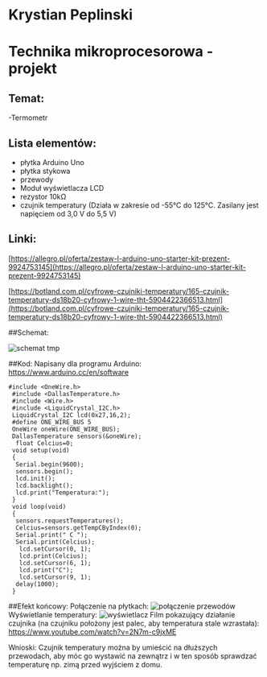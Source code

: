# Krystian Peplinski
# Technika mikroprocesorowa - projekt

## Temat:

-Termometr

## Lista elementów:

- płytka Arduino Uno
- płytka stykowa
- przewody
- Moduł wyświetlacza LCD
- rezystor 10kΩ
- czujnik temperatury (Działa w zakresie od -55°C do 125°C. Zasilany jest napięciem od 3,0 V do 5,5 V)

## Linki:
[https://allegro.pl/oferta/zestaw-l-arduino-uno-starter-kit-prezent-9924753145](https://allegro.pl/oferta/zestaw-l-arduino-uno-starter-kit-prezent-9924753145)

[https://botland.com.pl/cyfrowe-czujniki-temperatury/165-czujnik-temperatury-ds18b20-cyfrowy-1-wire-tht-5904422366513.html](https://botland.com.pl/cyfrowe-czujniki-temperatury/165-czujnik-temperatury-ds18b20-cyfrowy-1-wire-tht-5904422366513.html)

##Schemat:

![schemat tmp](https://user-images.githubusercontent.com/93950820/153689029-58769ab3-31d8-41a1-bb30-d4678e8442fa.jpg)


##Kod:
Napisany dla programu Arduino: https://www.arduino.cc/en/software
```
#include <OneWire.h>
 #include <DallasTemperature.h>
 #include <Wire.h>
 #include <LiquidCrystal_I2C.h>
 LiquidCrystal_I2C lcd(0x27,16,2);
 #define ONE_WIRE_BUS 5
 OneWire oneWire(ONE_WIRE_BUS);
 DallasTemperature sensors(&oneWire);
  float Celcius=0;
 void setup(void)
 {
  Serial.begin(9600);
  sensors.begin();
  lcd.init();
  lcd.backlight();
  lcd.print("Temperatura:");
 }
 void loop(void)
 {
  sensors.requestTemperatures();
  Celcius=sensors.getTempCByIndex(0);
  Serial.print(" C ");
  Serial.print(Celcius);
   lcd.setCursor(0, 1);
   lcd.print(Celcius);
   lcd.setCursor(6, 1);
   lcd.print("C");
   lcd.setCursor(9, 1);
  delay(1000);
 }
 ```
 ##Efekt końcowy:
 Połączenie na płytkach:
 ![połączenie przewodów](https://user-images.githubusercontent.com/93950820/153688355-ed23ed3b-4cc3-44b5-a99c-144ae602b289.jpg)
 Wyświetlanie temperatury:
 ![wyświetlacz](https://user-images.githubusercontent.com/93950820/153688427-c6b5e8bb-8864-4769-8f1a-183be957870a.jpg)
Film pokazujący działanie czujnika (na czujniku położony jest palec, aby temperatura stale wzrastała):
https://www.youtube.com/watch?v=2N7m-c9jxME

Wnioski:
Czujnik temperatury można by umieścić na dłuższych przewodach, aby móc go wystawić na zewnątrz i w ten sposób sprawdzać temperaturę np. zimą przed wyjściem z domu.
